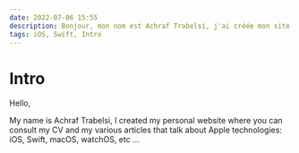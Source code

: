```yaml
---
date: 2022-07-06 15:55
description: Bonjour, mon nom est Achraf Trabelsi, j'ai créée mon site web personnel où vous pouvez consulter mon CV anisi mes différents articles qui parlent des technologies Apple: iOS, Swift, macOS, watchOS, etc ... 
tags: iOS, Swift, Intro
---
```

# Intro

<p>Hello,</p> 
My name is Achraf Trabelsi, I created my personal website where you can consult my CV and my various articles that talk about Apple technologies: iOS, Swift, macOS, watchOS, etc ...
